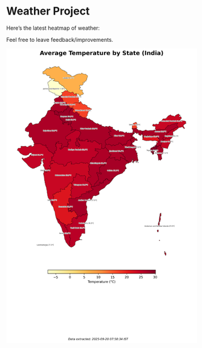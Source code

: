 # Weather Project

Here’s the latest heatmap of weather:

Feel free to leave feedback/improvements.

![India Heatmap](docs/assets/india_heatmap.png?v=CE0F74)
